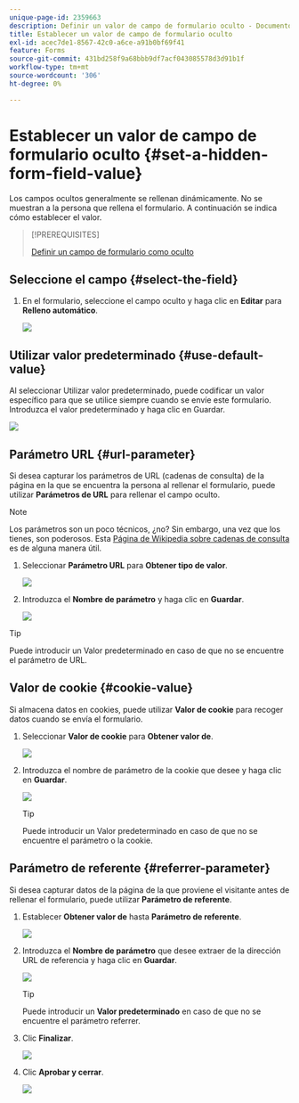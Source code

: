 ```yaml
---
unique-page-id: 2359663
description: Definir un valor de campo de formulario oculto - Documentos de Marketo - Documentación del producto
title: Establecer un valor de campo de formulario oculto
exl-id: acec7de1-8567-42c0-a6ce-a91b0bf69f41
feature: Forms
source-git-commit: 431bd258f9a68bbb9df7acf043085578d3d91b1f
workflow-type: tm+mt
source-wordcount: '306'
ht-degree: 0%

---
```


# Establecer un valor de campo de formulario oculto {#set-a-hidden-form-field-value}

Los campos ocultos generalmente se rellenan dinámicamente. No se muestran a la persona que rellena el formulario. A continuación se indica cómo establecer el valor.

>[!PREREQUISITES]
>
>[Definir un campo de formulario como oculto](/help/marketo/product-docs/demand-generation/forms/form-fields/set-a-form-field-as-hidden.md)

## Seleccione el campo {#select-the-field}

1. En el formulario, seleccione el campo oculto y haga clic en **Editar** para **Relleno automático**.

   ![](assets/autofill.png)

## Utilizar valor predeterminado {#use-default-value}

Al seleccionar Utilizar valor predeterminado, puede codificar un valor específico para que se utilice siempre cuando se envíe este formulario. Introduzca el valor predeterminado y haga clic en Guardar.

![](assets/image2014-9-15-13-3a5-3a27.png)

## Parámetro URL {#url-parameter}

Si desea capturar los parámetros de URL (cadenas de consulta) de la página en la que se encuentra la persona al rellenar el formulario, puede utilizar **Parámetros de URL** para rellenar el campo oculto.

>[!NOTE]
>
>Los parámetros son un poco técnicos, ¿no? Sin embargo, una vez que los tienes, son poderosos. Esta [Página de Wikipedia sobre cadenas de consulta](https://en.wikipedia.org/wiki/Query_string) es de alguna manera útil.

1. Seleccionar **Parámetro URL** para **Obtener tipo de valor**.

   ![](assets/image2014-9-15-13-3a6-3a48.png)

1. Introduzca el **Nombre de parámetro** y haga clic en **Guardar**.

   ![](assets/image2014-9-15-13-3a7-3a35.png)

>[!TIP]
>
>Puede introducir un Valor predeterminado en caso de que no se encuentre el parámetro de URL.

## Valor de cookie {#cookie-value}

Si almacena datos en cookies, puede utilizar **Valor de cookie** para recoger datos cuando se envía el formulario.

1. Seleccionar **Valor de cookie** para **Obtener valor de**.

   ![](assets/image2014-9-15-13-3a8-3a21.png)

1. Introduzca el nombre de parámetro de la cookie que desee y haga clic en **Guardar**.

   ![](assets/image2014-9-15-13-3a8-3a43.png)

   >[!TIP]
   >
   >Puede introducir un Valor predeterminado en caso de que no se encuentre el parámetro o la cookie.

## Parámetro de referente {#referrer-parameter}

Si desea capturar datos de la página de la que proviene el visitante antes de rellenar el formulario, puede utilizar **Parámetro de referente**.

1. Establecer **Obtener valor de** hasta **Parámetro de referente**.

   ![](assets/image2014-9-15-13-3a9-3a31.png)

1. Introduzca el **Nombre de parámetro** que desee extraer de la dirección URL de referencia y haga clic en **Guardar**.

   ![](assets/image2014-9-15-13-3a9-3a56.png)

   >[!TIP]
   >
   >Puede introducir un **Valor predeterminado** en caso de que no se encuentre el parámetro referrer.

1. Clic **Finalizar**.

   ![](assets/image2014-9-15-13-3a10-3a26.png)

1. Clic **Aprobar y cerrar**.

   ![](assets/image2014-9-15-13-3a10-3a43.png)
